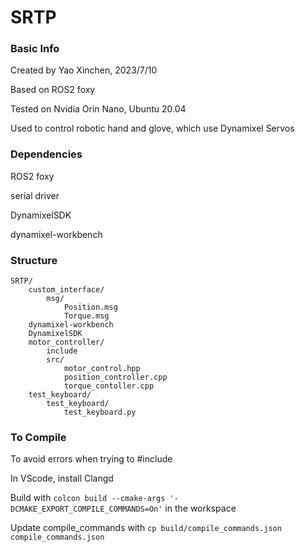 # SRTP

### Basic Info

Created by Yao Xinchen, 2023/7/10

Based on ROS2 foxy

Tested on Nvidia Orin Nano, Ubuntu 20.04

Used to control robotic hand and glove, which use Dynamixel Servos

### Dependencies

ROS2 foxy

serial driver

DynamixelSDK

dynamixel-workbench

### Structure

```
SRTP/
    custom_interface/
        msg/
            Position.msg
            Torque.msg
    dynamixel-workbench
    DynamixelSDK
    motor_controller/
        include
        src/
            motor_control.hpp
            position_controller.cpp
            torque_contoller.cpp
    test_keyboard/
        test_keyboard/
            test_keyboard.py
```

### To Compile

To avoid errors when trying to #include

In VScode, install Clangd

Build with ```colcon build --cmake-args '-DCMAKE_EXPORT_COMPILE_COMMANDS=On'``` in the workspace

Update compile_commands with ```cp build/compile_commands.json compile_commands.json```